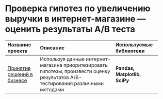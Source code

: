 # Проверка гипотез по увеличению выручки в интернет-магазине — оценить результаты A/B теста

| Название проекта | Описание | Используемые библиотеки | 
| :---------------------- | :---------------------- | :---------------------- |
 [Принятие решений в бизнесе]([[https://github.com/jvx92/Business-decision-making/blob/main/Business%20decision-making/ab.ipynb]) | Используя данные интернет-магазина приоритезировать гипотезы, произвести оценку результатов A/B-тестирования различными методами  | **Pandas, Matplotlib, SciPy**
